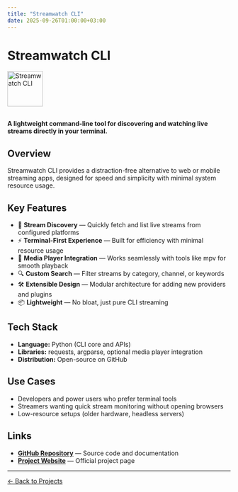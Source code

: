 ```yaml
---
title: "Streamwatch CLI"
date: 2025-09-26T01:00:00+03:00
---
```


# Streamwatch CLI

<img src="https://snowballons.github.io/streamwatch-cli/assets/logo.png" alt="Streamwatch CLI" style="width: 80px; height: 80px; object-fit: contain; margin-bottom: 1rem;">

**A lightweight command-line tool for discovering and watching live streams directly in your terminal.**

## Overview

Streamwatch CLI provides a distraction-free alternative to web or mobile streaming apps, designed for speed and simplicity with minimal system resource usage.

## Key Features

- 🎥 **Stream Discovery** — Quickly fetch and list live streams from configured platforms
- ⚡ **Terminal-First Experience** — Built for efficiency with minimal resource usage  
- 🔌 **Media Player Integration** — Works seamlessly with tools like mpv for smooth playback
- 🔍 **Custom Search** — Filter streams by category, channel, or keywords
- 🛠 **Extensible Design** — Modular architecture for adding new providers and plugins
- 📦 **Lightweight** — No bloat, just pure CLI streaming

## Tech Stack

- **Language:** Python (CLI core and APIs)
- **Libraries:** requests, argparse, optional media player integration
- **Distribution:** Open-source on GitHub

## Use Cases

- Developers and power users who prefer terminal tools
- Streamers wanting quick stream monitoring without opening browsers
- Low-resource setups (older hardware, headless servers)

## Links

- **[GitHub Repository](https://github.com/snowballons/streamwatch-cli)** — Source code and documentation
- **[Project Website](https://snowballons.github.io/streamwatch-cli/)** — Official project page

---

[← Back to Projects](/projects/)
